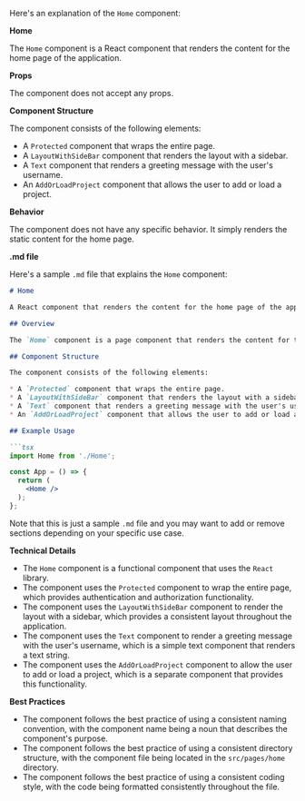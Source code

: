 

Here's an explanation of the `Home` component:

**Home**

The `Home` component is a React component that renders the content for the home page of the application.

**Props**

The component does not accept any props.

**Component Structure**

The component consists of the following elements:

* A `Protected` component that wraps the entire page.
* A `LayoutWithSideBar` component that renders the layout with a sidebar.
* A `Text` component that renders a greeting message with the user's username.
* An `AddOrLoadProject` component that allows the user to add or load a project.

**Behavior**

The component does not have any specific behavior. It simply renders the static content for the home page.

**.md file**

Here's a sample `.md` file that explains the `Home` component:
```md
# Home

A React component that renders the content for the home page of the application.

## Overview

The `Home` component is a page component that renders the content for the home page of the application. It does not accept any props and does not have any specific behavior.

## Component Structure

The component consists of the following elements:

* A `Protected` component that wraps the entire page.
* A `LayoutWithSideBar` component that renders the layout with a sidebar.
* A `Text` component that renders a greeting message with the user's username.
* An `AddOrLoadProject` component that allows the user to add or load a project.

## Example Usage

```tsx
import Home from './Home';

const App = () => {
  return (
    <Home />
  );
};
```
Note that this is just a sample `.md` file and you may want to add or remove sections depending on your specific use case.

**Technical Details**

* The `Home` component is a functional component that uses the `React` library.
* The component uses the `Protected` component to wrap the entire page, which provides authentication and authorization functionality.
* The component uses the `LayoutWithSideBar` component to render the layout with a sidebar, which provides a consistent layout throughout the application.
* The component uses the `Text` component to render a greeting message with the user's username, which is a simple text component that renders a text string.
* The component uses the `AddOrLoadProject` component to allow the user to add or load a project, which is a separate component that provides this functionality.

**Best Practices**

* The component follows the best practice of using a consistent naming convention, with the component name being a noun that describes the component's purpose.
* The component follows the best practice of using a consistent directory structure, with the component file being located in the `src/pages/home` directory.
* The component follows the best practice of using a consistent coding style, with the code being formatted consistently throughout the file.